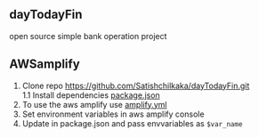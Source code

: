 ## dayTodayFin

 open source simple bank operation project

 ## AWSamplify

 1. Clone repo https://github.com/Satishchilkaka/dayTodayFin.git <br>
    1.1 Install dependencies [package.json](package.json)
 2. To use the aws amplify use [amplify.yml](amplify.yml)
 3. Set environment variables in aws amplify console
 4. Update in package.json and pass envvariables as `$var_name` 